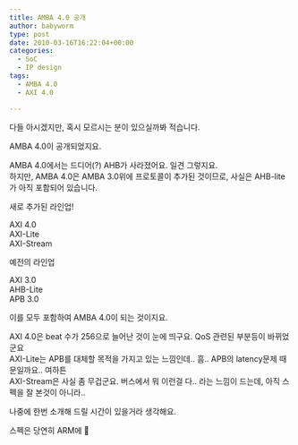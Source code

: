 ```yaml
---
title: AMBA 4.0 공개
author: babyworm
type: post
date: 2010-03-16T16:22:04+00:00
categories:
  - SoC
  - IP design
tags:
  - AMBA 4.0
  - AXI 4.0

---
```

다들 아시겠지만, 혹시 모르시는 분이 있으실까봐 적습니다. 

AMBA 4.0이 공개되었지요.

AMBA 4.0에서는 드디어(?) AHB가 사라졌어요. 일견 그렇지요.<br>
하지만, AMBA 4.0은 AMBA 3.0위에 프로토콜이 추가된 것이므로, 사실은 AHB-lite가 아직 포함되어 있습니다. 

새로 추가된 라인업!

AXI 4.0<br>
AXI-Lite<br>
AXI-Stream

예전의 라인업

AXI 3.0<br>
AHB-Lite<br>
APB 3.0

이를 모두 포함하여 AMBA 4.0이 되는 것이지요.

AXI 4.0은 beat 수가 256으로 늘어난 것이 눈에 띄구요. QoS 관련된 부분등이 바뀌었군요<br>
AXI-Lite는 APB를 대체할 목적을 가지고 있는 느낌인데.. 흠.. APB의 latency문제 때문일까요.. 여하튼<br>
AXI-Stream은 사실 좀 무겁군요. 버스에서 뭐 이런걸 다.. 라는 느낌이 드는데, 아직 스펙을 잘 본것이 아니라..

나중에 한번 소개해 드릴 시간이 있을거라 생각해요.

스펙은 당연히 ARM에 🙂
